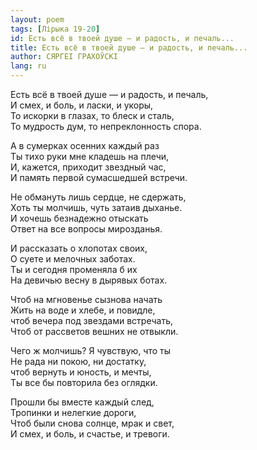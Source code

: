 ```yaml
---
layout: poem
tags: [Лірыка 19-20]
id: Есть всё в твоей душе — и радость, и печаль...
title: Есть всё в твоей душе — и радость, и печаль...
author: СЯРГЕІ ГРАХОЎСКІ
lang: ru
---
```



Есть всё в твоей душе — и радость, и печаль,  
И смех, и боль, и ласки, и укоры,  
То искорки в глазах, то блеск и сталь,  
То мудрость дум, то непреклонность спора.  

А в сумерках осенних каждый раз  
Ты тихо руки мне кладешь на плечи,  
И, кажется, приходит звездный час,  
И память первой сумасшедшей встречи.  

Не обмануть лишь сердце, не сдержать,  
Хоть ты молчишь, чуть затаив дыханье.  
И хочешь безнадежно отыскать  
Ответ на все вопросы мирозданья.  

И рассказать о хлопотах своих,  
О суете и мелочных заботах.  
Ты и сегодня променяла б их  
На девичью весну в дырявых ботах.  

Чтоб на мгновенье сызнова начать  
Жить на воде и хлебе, и повидле,  
чтоб вечера под звездами встречать,  
Чтоб от рассветов вешних не отвыкли.  

Чего ж молчишь? Я чувствую, что ты  
Не рада ни покою, ни достатку,  
чтоб вернуть и юность, и мечты,  
Ты все бы повторила без оглядки.  

Прошли бы вместе каждый след,  
Тропинки и нелегкие дороги,  
Чтоб были снова солнце, мрак и свет,  
И смех, и боль, и счастье, и тревоги.  
